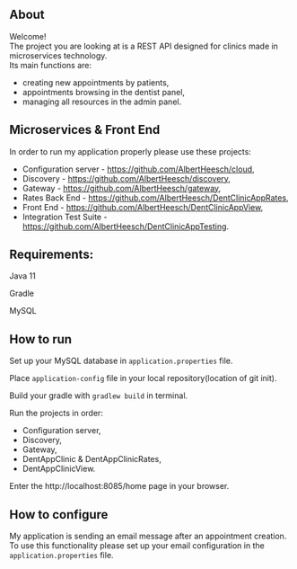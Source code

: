 ## About
Welcome!  
The project you are looking at is a REST API designed for clinics made in microservices technology.  
Its main functions are:  
- creating new appointments by patients,
- appointments browsing in the dentist panel,
- managing all resources in the admin panel.

## Microservices & Front End
In order to run my application properly please use these projects:  
- Configuration server - https://github.com/AlbertHeesch/cloud,
- Discovery - https://github.com/AlbertHeesch/discovery,
- Gateway - https://github.com/AlbertHeesch/gateway,
- Rates Back End - https://github.com/AlbertHeesch/DentClinicAppRates,
- Front End - https://github.com/AlbertHeesch/DentClinicAppView,
- Integration Test Suite - https://github.com/AlbertHeesch/DentClinicAppTesting.

## Requirements:  

Java 11

Gradle

MySQL

## How to run
Set up your MySQL database in `application.properties` file.

Place `application-config` file in your local repository(location of git init).

Build your gradle with `gradlew build` in terminal.

Run the projects in order:  
- Configuration server,
- Discovery,
- Gateway,
- DentAppClinic & DentAppClinicRates,
- DentAppClinicView.

Enter the http://localhost:8085/home page in your browser.

## How to configure
My application is sending an email message after an appointment creation.  
To use this functionality please set up your email configuration in the `application.properties` file. 

